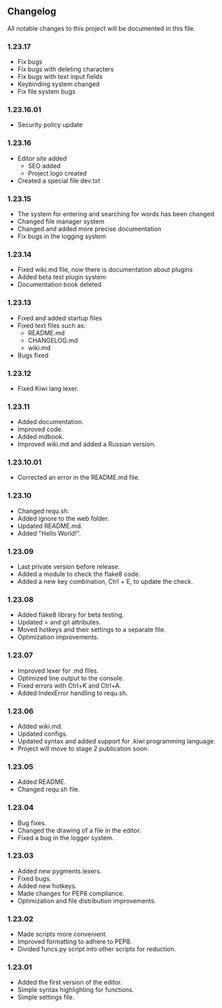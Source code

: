 ## Changelog
All notable changes to this project will be documented in this file.

### 1.23.17
- Fix bugs
- Fix bugs with deleting characters
- Fix bugs with text input fields
- Keybinding system changed
- Fix file system bugs

### 1.23.16.01
- Security policy update

### 1.23.16
- Editor site added
  - SEO added
  - Project logo created
- Created a special file dev.txt

### 1.23.15
- The system for entering and searching for words has been changed
- Changed file manager system
- Changed and added more precise documentation
- Fix bugs in the logging system

### 1.23.14
- Fixed wiki.md file, now there is documentation about plugins
- Added beta test plugin system
- Documentation book deleted

### 1.23.13
- Fixed and added startup files
- Fixed text files such as:
  - README.md
  - CHANGELOG.md
  - wiki.md
- Bugs fixed

### 1.23.12
- Fixed Kiwi lang lexer.

### 1.23.11
- Added documentation.
- Improved code.
- Added mdbook.
- Improved wiki.md and added a Russian version.

### 1.23.10.01
- Corrected an error in the README.md file.

### 1.23.10
- Changed requ.sh.
- Added ignore to the web folder.
- Updated README.md.
- Added "Hello World!".

### 1.23.09
- Last private version before release.
- Added a module to check the flake8 code.
- Added a new key combination, Ctrl + E, to update the check.

### 1.23.08
- Added flake8 library for beta testing.
- Updated = and git attributes.
- Moved hotkeys and their settings to a separate file.
- Optimization improvements.

### 1.23.07
- Improved lexer for .md files.
- Optimized line output to the console.
- Fixed errors with Ctrl+K and Ctrl+A.
- Added IndexError handling to requ.sh.

### 1.23.06
- Added wiki.md.
- Updated configs.
- Updated syntax and added support for .kiwi programming language.
- Project will move to stage 2 publication soon.

### 1.23.05
- Added README.
- Changed requ.sh file.

### 1.23.04
- Bug fixes.
- Changed the drawing of a file in the editor.
- Fixed a bug in the logger system.

### 1.23.03
- Added new pygments.lexers.
- Fixed bugs.
- Added new hotkeys.
- Made changes for PEP8 compliance.
- Optimization and file distribution improvements.

### 1.23.02
- Made scripts more convenient.
- Improved formatting to adhere to PEP8.
- Divided funcs.py script into other scripts for reduction.

### 1.23.01
- Added the first version of the editor.
- Simple syntax highlighting for functions.
- Simple settings file.
